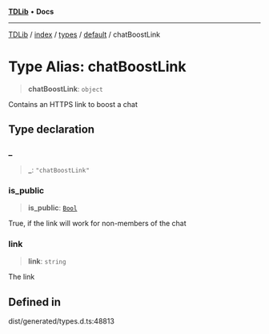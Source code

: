 [**TDLib**](../../../../../../README.md) • **Docs**

***

[TDLib](../../../../../../modules.md) / [index](../../../../../README.md) / [types](../../../README.md) / [default](../README.md) / chatBoostLink

# Type Alias: chatBoostLink

> **chatBoostLink**: `object`

Contains an HTTPS link to boost a chat

## Type declaration

### \_

> **\_**: `"chatBoostLink"`

### is\_public

> **is\_public**: [`Bool`](Bool.md)

True, if the link will work for non-members of the chat

### link

> **link**: `string`

The link

## Defined in

dist/generated/types.d.ts:48813

